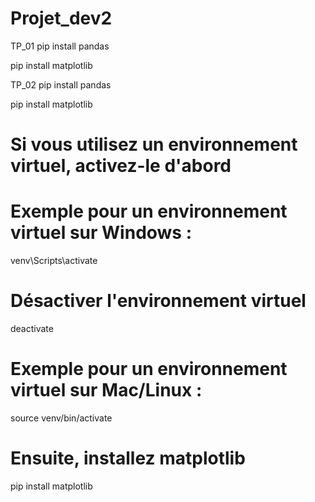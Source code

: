 # Projet_dev2
TP_01
pip install pandas

pip install matplotlib

TP_02
pip install pandas

pip install matplotlib


# Si vous utilisez un environnement virtuel, activez-le d'abord
# Exemple pour un environnement virtuel sur Windows :
venv\Scripts\activate

# Désactiver l'environnement virtuel
deactivate


# Exemple pour un environnement virtuel sur Mac/Linux :
source venv/bin/activate

# Ensuite, installez matplotlib
pip install matplotlib


